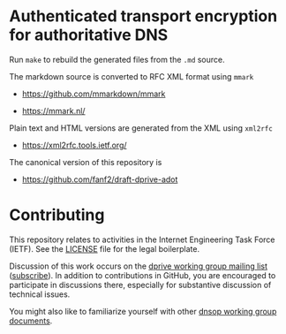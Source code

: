 Authenticated transport encryption for authoritative DNS
========================================================

Run `make` to rebuild the generated files from the `.md` source.

The markdown source is converted to RFC XML format using `mmark`

  * https://github.com/mmarkdown/mmark

  * https://mmark.nl/

Plain text and HTML versions are generated from the XML using `xml2rfc`

  * https://xml2rfc.tools.ietf.org/

The canonical version of this repository is

  * https://github.com/fanf2/draft-dprive-adot

# Contributing

This repository relates to activities in the Internet Engineering Task
Force (IETF). See the [LICENSE](LICENSE.md) file for the legal boilerplate.

Discussion of this work occurs on the
[dprive working group mailing list](https://mailarchive.ietf.org/arch/browse/dns-privacy/)
([subscribe](https://www.ietf.org/mailman/listinfo/dns-privacy)). In
addition to contributions in GitHub, you are encouraged to participate
in discussions there, especially for substantive discussion of
technical issues.

You might also like to familiarize yourself with other
[dnsop working group documents](https://datatracker.ietf.org/wg/dns-privacy/documents/).
